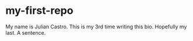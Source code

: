 # my-first-repo
My name is Julian Castro. This is my 3rd time writing this bio. Hopefully my last. A sentence. 